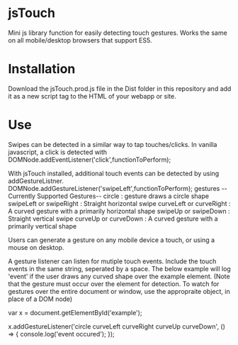 # jsTouch
Mini js library function for easily detecting touch gestures. Works the same on all mobile/desktop browsers that support ES5.

# Installation
Download the jsTouch.prod.js file in the Dist folder in this repository and add it as a new script tag to the HTML of your webapp or site.

# Use
Swipes can be detected in a similar way to tap touches/clicks.
In vanilla javascript, a click is detected with DOMNode.addEventListener('click',functionToPerform);

With jsTouch installed, additional touch events can be detected by using addGestureListner.
DOMNode.addGestureListener('swipeLeft',functionToPerform);
gestures
--Currently Supported Gestures--
circle : gesture draws a circle shape
swipeLeft or swipeRight : Straight horizontal swipe
curveLeft or curveRight : A curved gesture with a primarily horizontal shape
swipeUp or swipeDown : Straight vertical swipe
curveUp or curveDown : A curved gesture with a primarily vertical shape

Users can generate a gesture on any mobile device a touch, or using a mouse on desktop.

A gesture listener can listen for mutiple touch events. Include the touch events in the same string, seperated by a space. The below example will log 'event' if the user draws any curved shape over the example element.
(Note that the gesture must occur over the element for detection. To watch for gestures over the entire document or window, use the appropraite object, in place of a DOM node)

var x = document.getElementById('example');

x.addGestureListener('circle curveLeft curveRight curveUp curveDown', () => {
  console.log('event occured');
});
